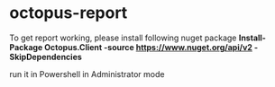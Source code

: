 # octopus-report

To get report working, please install following nuget package
**Install-Package Octopus.Client -source https://www.nuget.org/api/v2 -SkipDependencies**

run it in Powershell in Administrator mode
